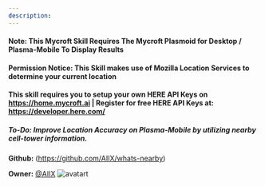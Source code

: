 ```yaml
---
description: 
---
```

#### Note: This Mycroft Skill Requires The Mycroft Plasmoid for Desktop / Plasma-Mobile To Display Results
#### Permission Notice: This Skill makes use of Mozilla Location Services to determine your current location
#### This skill requires you to setup your own HERE API Keys on https://home.mycroft.ai | Register for free HERE API Keys at: https://developer.here.com/

##### To-Do: Improve Location Accuracy on Plasma-Mobile by utilizing nearby cell-tower information.

**Github:** (https://github.com/AIIX/whats-nearby)

**Owner:** [@AIIX](https://github.com/AIIX) ![avatart](https://avatars3.githubusercontent.com/u/19663666?v=4)

